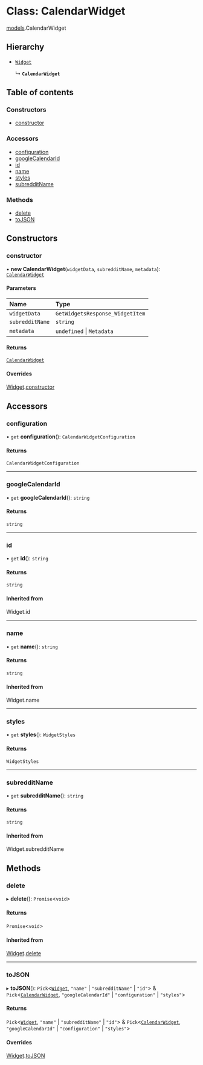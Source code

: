 # Class: CalendarWidget

[models](../modules/models.md).CalendarWidget

## Hierarchy

- [`Widget`](models.Widget.md)

  ↳ **`CalendarWidget`**

## Table of contents

### Constructors

- [constructor](models.CalendarWidget.md#constructor)

### Accessors

- [configuration](models.CalendarWidget.md#configuration)
- [googleCalendarId](models.CalendarWidget.md#googlecalendarid)
- [id](models.CalendarWidget.md#id)
- [name](models.CalendarWidget.md#name)
- [styles](models.CalendarWidget.md#styles)
- [subredditName](models.CalendarWidget.md#subredditname)

### Methods

- [delete](models.CalendarWidget.md#delete)
- [toJSON](models.CalendarWidget.md#tojson)

## Constructors

### <a id="constructor" name="constructor"></a> constructor

• **new CalendarWidget**(`widgetData`, `subredditName`, `metadata`): [`CalendarWidget`](models.CalendarWidget.md)

#### Parameters

| Name            | Type                            |
| :-------------- | :------------------------------ |
| `widgetData`    | `GetWidgetsResponse_WidgetItem` |
| `subredditName` | `string`                        |
| `metadata`      | `undefined` \| `Metadata`       |

#### Returns

[`CalendarWidget`](models.CalendarWidget.md)

#### Overrides

[Widget](models.Widget.md).[constructor](models.Widget.md#constructor)

## Accessors

### <a id="configuration" name="configuration"></a> configuration

• `get` **configuration**(): `CalendarWidgetConfiguration`

#### Returns

`CalendarWidgetConfiguration`

---

### <a id="googlecalendarid" name="googlecalendarid"></a> googleCalendarId

• `get` **googleCalendarId**(): `string`

#### Returns

`string`

---

### <a id="id" name="id"></a> id

• `get` **id**(): `string`

#### Returns

`string`

#### Inherited from

Widget.id

---

### <a id="name" name="name"></a> name

• `get` **name**(): `string`

#### Returns

`string`

#### Inherited from

Widget.name

---

### <a id="styles" name="styles"></a> styles

• `get` **styles**(): `WidgetStyles`

#### Returns

`WidgetStyles`

---

### <a id="subredditname" name="subredditname"></a> subredditName

• `get` **subredditName**(): `string`

#### Returns

`string`

#### Inherited from

Widget.subredditName

## Methods

### <a id="delete" name="delete"></a> delete

▸ **delete**(): `Promise`\<`void`\>

#### Returns

`Promise`\<`void`\>

#### Inherited from

[Widget](models.Widget.md).[delete](models.Widget.md#delete)

---

### <a id="tojson" name="tojson"></a> toJSON

▸ **toJSON**(): `Pick`\<[`Widget`](models.Widget.md), `"name"` \| `"subredditName"` \| `"id"`\> & `Pick`\<[`CalendarWidget`](models.CalendarWidget.md), `"googleCalendarId"` \| `"configuration"` \| `"styles"`\>

#### Returns

`Pick`\<[`Widget`](models.Widget.md), `"name"` \| `"subredditName"` \| `"id"`\> & `Pick`\<[`CalendarWidget`](models.CalendarWidget.md), `"googleCalendarId"` \| `"configuration"` \| `"styles"`\>

#### Overrides

[Widget](models.Widget.md).[toJSON](models.Widget.md#tojson)
